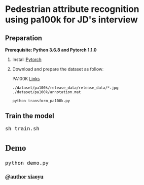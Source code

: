 # Pedestrian attribute recognition using pa100k for JD's interview

## Preparation
**Prerequisite: Python 3.6.8 and Pytorch 1.1.0**

1. Install [Pytorch](https://pytorch.org/)

2. Download and prepare the dataset as follow:

    PA100K [Links](https://drive.google.com/drive/folders/0B5_Ra3JsEOyOUlhKM0VPZ1ZWR2M)
    ```
    ./dataset/pa100k/release_data/release_data/*.jpg      
    ./dataset/pa100k/annotation.mat
    ``` 
    ```
    python transform_pa100k.py 
    ```
## Train the model
<font face="Times New Roman" size=4>

   ```
   sh train.sh
   ``` 

## Demo 
<font face="Times New Roman" size=4>

   ```
   python demo.py
   ```

</font>



#### @author xiaoyu
